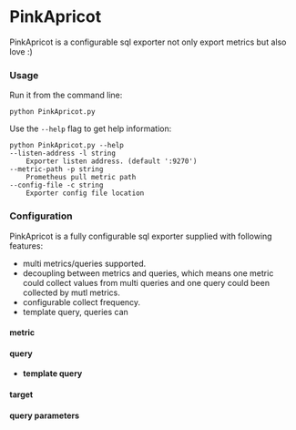 # PinkApricot

PinkApricot is a configurable sql exporter not only export metrics but also love :)

### Usage

Run it from the command line:

```shell
python PinkApricot.py
```

Use the `--help` flag to get help information:

```shell
python PinkApricot.py --help
--listen-address -l string
    Exporter listen address. (default ':9270')
--metric-path -p string
    Prometheus pull metric path
--config-file -c string
    Exporter config file location
```

### Configuration

PinkApricot is a fully configurable sql exporter supplied with following features:

* multi metrics/queries supported.
* decoupling between metrics and queries, which means one metric could collect values from multi queries and one query could been collected by mutl metrics.
* configurable collect frequency.
* template query, queries can 

#### metric

#### query

* **template query**

#### target

#### query parameters


